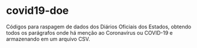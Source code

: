 # covid19-doe
Códigos para raspagem de dados dos Diários Oficiais dos Estados, obtendo todos os parágrafos onde há menção ao Coronavírus ou COVID-19 e armazenando em um arquivo CSV.
